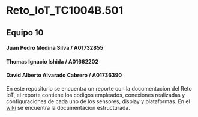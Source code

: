 # Reto_IoT_TC1004B.501

## Equipo 10

#### Juan Pedro Medina Silva / A01732855
#### Thomas Ignacio Ishida / A01662202
#### David Alberto Alvarado Cabrero / A01736390
 
En este repositorio se encuentra un reporte con la documentacion del Reto IoT, el reporte contiene los codigos empleados, conexiones realizadas y configuraciones
de cada uno de los sensores, display y plataformas. En el [wiki](https://github.com/juanpemedina/Reto_IoT_TC1004B.501/wiki) se encuentra la documentacion estructurada.
